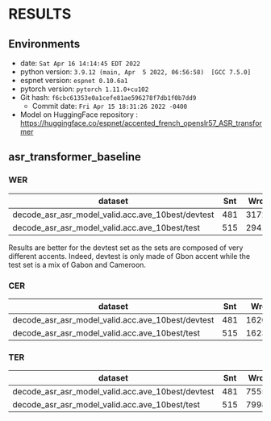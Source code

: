 <!-- Generated by scripts/utils/show_asr_result.sh -->
# RESULTS
## Environments
- date: `Sat Apr 16 14:14:45 EDT 2022`
- python version: `3.9.12 (main, Apr  5 2022, 06:56:58)  [GCC 7.5.0]`
- espnet version: `espnet 0.10.6a1`
- pytorch version: `pytorch 1.11.0+cu102`
- Git hash: `f6cbc61353e0a1cefe81ae596278f7db1f0b7dd9`
  - Commit date: `Fri Apr 15 18:31:26 2022 -0400`
- Model on HuggingFace repository : https://huggingface.co/espnet/accented_french_openslr57_ASR_transformer

## asr_transformer_baseline
### WER

|dataset|Snt|Wrd|Corr|Sub|Del|Ins|Err|S.Err|
|---|---|---|---|---|---|---|---|---|
|decode_asr_asr_model_valid.acc.ave_10best/devtest|481|3172|97.4|1.6|1.0|0.2|2.8|15.0|
|decode_asr_asr_model_valid.acc.ave_10best/test|515|2941|85.2|13.4|1.3|9.1|23.9|58.4|

Results are better for the devtest set as the sets are composed of very different accents.
Indeed, devtest is only made of Gbon accent while the test set is a mix of Gabon and Cameroon.

### CER

|dataset|Snt|Wrd|Corr|Sub|Del|Ins|Err|S.Err|
|---|---|---|---|---|---|---|---|---|
|decode_asr_asr_model_valid.acc.ave_10best/devtest|481|16205|98.7|0.2|1.1|0.2|1.5|15.0|
|decode_asr_asr_model_valid.acc.ave_10best/test|515|16233|95.8|2.0|2.2|2.1|6.3|58.4|

### TER

|dataset|Snt|Wrd|Corr|Sub|Del|Ins|Err|S.Err|
|---|---|---|---|---|---|---|---|---|
|decode_asr_asr_model_valid.acc.ave_10best/devtest|481|7555|98.1|0.6|1.4|0.3|2.2|15.0|
|decode_asr_asr_model_valid.acc.ave_10best/test|515|7998|88.9|6.7|4.5|1.3|12.4|58.4|
